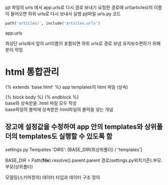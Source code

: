 pjt 파일의 urls 에서 app.urls로 다시 경로 보내기
요청한 경로에 url(articles)의 이름이 들어오면 하위 urls로 다시 보내서 실행 
pjt파일 urls.py 코드
```python
path('articles/', include('articles.urls')
```
app.urls 

최상단 urls에서 앞의 url이름이 포함되면 하위 urls로 경로 보냄
유지보수편하기 위해 분리 작업


# html 통합관리 
{% extends 'base.html' %} app templates의 html 파일 (상속)

{% block body %}
{% endblock %}    
base와 상속받을 .html 파일 모두 작성   
base파일의 블럭에 상속받은 html파일의 블럭을 넣는 개념   

## 장고에 설정값을 수정하여 app 안의 templates와 상위폴더의 templates도 실행할 수 있도록 함

settings.py Tempaltes 'DIRS': [BASE_DIR(최상위폴더) / 'templates']


BASE_DIR = Path(__file__).resolve().parent.parent
            경로(settings.py위치기준).부모.부모(상위폴더)


모델링(스키마정의)
데이터 타입과 데이터 구조 정의 

